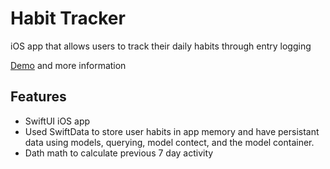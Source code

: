 # Habit Tracker

iOS app that allows users to track their daily habits through entry logging

[Demo](https://noahgiboney.vercel.app/projects/habittracker) and more information

## Features

- SwiftUI iOS app
- Used SwiftData to store user habits in app memory and have persistant data using models, querying, model contect, and the model container.
- Dath math to calculate previous 7 day activity
